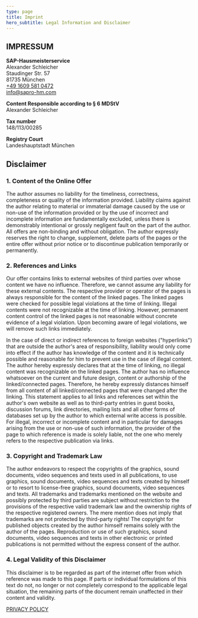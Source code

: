 ```yaml
---
type: page
title: Imprint
hero_subtitle: Legal Information and Disclaimer
---
```

## IMPRESSUM

**SAP-Hausmeisterservice**\
Alexander Schleicher\
Staudinger Str. 57\
81735 München\
[+49 1609 581 0472](<tel:+49 1609 581 0472>)\
[info@sapro-hm.com](mailto:info@sapro-hm.com)

**Content Responsible according to § 6 MDStV**\
Alexander Schleicher

**Tax number**\
148/113/00285

**Registry Court**\
Landeshauptstadt München

## Disclaimer

### 1. Content of the Online Offer

The author assumes no liability for the timeliness, correctness, completeness or quality of the information provided. Liability claims against the author relating to material or immaterial damage caused by the use or non-use of the information provided or by the use of incorrect and incomplete information are fundamentally excluded, unless there is demonstrably intentional or grossly negligent fault on the part of the author. All offers are non-binding and without obligation. The author expressly reserves the right to change, supplement, delete parts of the pages or the entire offer without prior notice or to discontinue publication temporarily or permanently.

### 2. References and Links

Our offer contains links to external websites of third parties over whose content we have no influence. Therefore, we cannot assume any liability for these external contents. The respective provider or operator of the pages is always responsible for the content of the linked pages. The linked pages were checked for possible legal violations at the time of linking. Illegal contents were not recognizable at the time of linking. However, permanent content control of the linked pages is not reasonable without concrete evidence of a legal violation. Upon becoming aware of legal violations, we will remove such links immediately.

In the case of direct or indirect references to foreign websites ("hyperlinks") that are outside the author's area of responsibility, liability would only come into effect if the author has knowledge of the content and it is technically possible and reasonable for him to prevent use in the case of illegal content. The author hereby expressly declares that at the time of linking, no illegal content was recognizable on the linked pages. The author has no influence whatsoever on the current and future design, content or authorship of the linked/connected pages. Therefore, he hereby expressly distances himself from all content of all linked/connected pages that were changed after the linking. This statement applies to all links and references set within the author's own website as well as to third-party entries in guest books, discussion forums, link directories, mailing lists and all other forms of databases set up by the author to which external write access is possible. For illegal, incorrect or incomplete content and in particular for damages arising from the use or non-use of such information, the provider of the page to which reference is made is solely liable, not the one who merely refers to the respective publication via links.

### 3. Copyright and Trademark Law

The author endeavors to respect the copyrights of the graphics, sound documents, video sequences and texts used in all publications, to use graphics, sound documents, video sequences and texts created by himself or to resort to license-free graphics, sound documents, video sequences and texts. All trademarks and trademarks mentioned on the website and possibly protected by third parties are subject without restriction to the provisions of the respective valid trademark law and the ownership rights of the respective registered owners. The mere mention does not imply that trademarks are not protected by third-party rights! The copyright for published objects created by the author himself remains solely with the author of the pages. Reproduction or use of such graphics, sound documents, video sequences and texts in other electronic or printed publications is not permitted without the express consent of the author.

### 4. Legal Validity of this Disclaimer

This disclaimer is to be regarded as part of the internet offer from which reference was made to this page. If parts or individual formulations of this text do not, no longer or not completely correspond to the applicable legal situation, the remaining parts of the document remain unaffected in their content and validity.

[PRIVACY POLICY](https://hausmeisterservice-sbfgroup.de/datenschutzerklaerung/)
